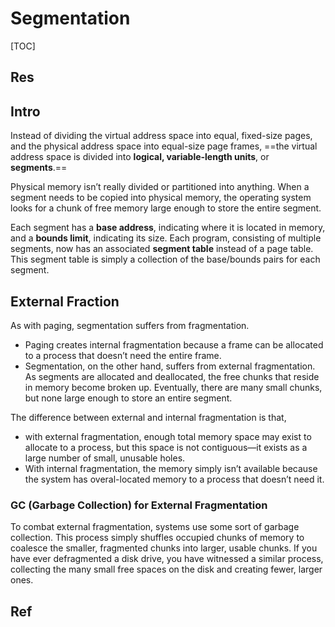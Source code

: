 # Segmentation

[TOC]



## Res


## Intro
Instead of dividing the virtual address space into equal, fixed-size pages, and the physical address space into equal-size page frames, ==the virtual address space is divided into **logical, variable-length units**, or **segments**.==

Physical memory isn’t really divided or partitioned into anything. When a segment needs to be copied into physical memory, the operating system looks for a chunk of free memory large enough to store the entire segment.

Each segment has a **base address**, indicating where it is located in memory, and a **bounds limit**, indicating its size. Each program, consisting of multiple segments, now has an associated **segment table** instead of a page table. This segment table is simply a collection of the base/bounds pairs for each segment.



## External Fraction
As with paging, segmentation suffers from fragmentation.
- Paging creates internal fragmentation because a frame can be allocated to a process that doesn’t need the entire frame. 
- Segmentation, on the other hand, suffers from external fragmentation. As segments are allocated and deallocated, the free chunks that reside in memory become broken up. Eventually, there are many small chunks, but none large enough to store an entire segment.

The difference between external and internal fragmentation is that, 
- with external fragmentation, enough total memory space may exist to allocate to a process, but this space is not contiguous—it exists as a large number of small, unusable holes.
- With internal fragmentation, the memory simply isn’t available because the system has overal-located memory to a process that doesn’t need it.


### GC (Garbage Collection) for External Fragmentation
To combat external fragmentation, systems use some sort of garbage collection. This process simply shuffles occupied chunks of memory to coalesce the smaller, fragmented chunks into larger, usable chunks. If you have ever defragmented a disk drive, you have witnessed a similar process, collecting the many small free spaces on the disk and creating fewer, larger ones.



## Ref

